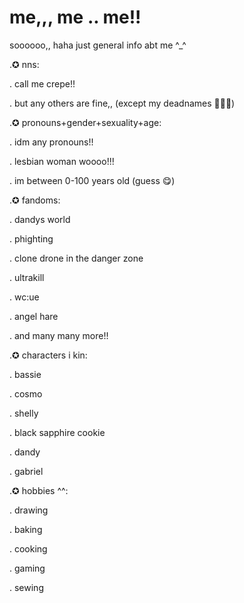# me,,, me .. me!!
soooooo,, haha just general info abt me ^_^

.✪ nns:

. call me crepe!!

. but any others are fine,, (except my deadnames 🙏🙏🙏)

.✪ pronouns+gender+sexuality+age:

. idm any pronouns!!

. lesbian woman woooo!!!

. im between 0-100 years old (guess 😋)

.✪ fandoms:

. dandys world

. phighting

. clone drone in the danger zone

. ultrakill

. wc:ue

. angel hare

. and many many more!!

.✪ characters i kin:

. bassie

. cosmo

. shelly

. black sapphire cookie

. dandy

. gabriel

.✪ hobbies ^^:

. drawing

. baking

. cooking

. gaming

. sewing
